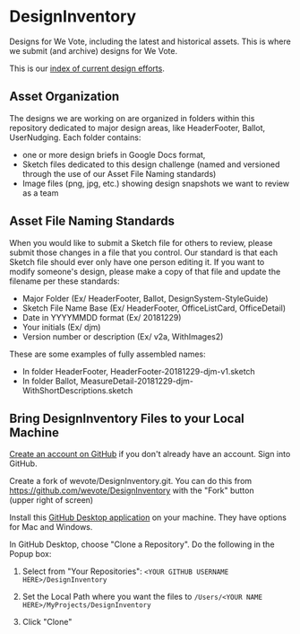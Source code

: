 # DesignInventory
Designs for We Vote, including the latest and historical assets. This is where we submit (and archive) designs for We Vote.

This is our [index of current design efforts](https://docs.google.com/spreadsheets/d/1Pi1SRrniuKOdbRWQgWWIxAyddkrLl73nn21wAhvblUw/edit).

## Asset Organization
The designs we are working on are organized in folders within this repository dedicated to major design areas, like HeaderFooter, Ballot, UserNudging. Each folder contains:

- one or more design briefs in Google Docs format, 
- Sketch files dedicated to this design challenge (named and versioned through the use of our Asset File Naming standards)
- Image files (png, jpg, etc.) showing design snapshots we want to review as a team

## Asset File Naming Standards
When you would like to submit a Sketch file for others to review, please submit those changes in a file that you control. Our standard is that each Sketch file should ever only have one person editing it. If you want to modify someone's design, please make a copy of that file and update the filename per these standards:

- Major Folder (Ex/ HeaderFooter, Ballot, DesignSystem-StyleGuide)
- Sketch File Name Base (Ex/ HeaderFooter, OfficeListCard, OfficeDetail)
- Date in YYYYMMDD format (Ex/ 20181229)
- Your initials (Ex/ djm)
- Version number or description (Ex/ v2a, WithImages2)

These are some examples of fully assembled names:

- In folder HeaderFooter, HeaderFooter-20181229-djm-v1.sketch
- In folder Ballot, MeasureDetail-20181229-djm-WithShortDescriptions.sketch

## Bring DesignInventory Files to your Local Machine

[Create an account on GitHub](https://github.com/join) if you don't already have an account. Sign into GitHub.

Create a fork of wevote/DesignInventory.git. You can do this from https://github.com/wevote/DesignInventory with the "Fork" button  
(upper right of screen)

Install this [GitHub Desktop application](https://help.github.com/desktop/guides/getting-started-with-github-desktop/installing-github-desktop/) on your machine. They have options for Mac and Windows.

In GitHub Desktop, choose "Clone a Repository". Do the following in the Popup box:

1. Select from "Your Repositories": `<YOUR GITHUB USERNAME HERE>/DesignInventory`

1. Set the Local Path where you want the files to `/Users/<YOUR NAME HERE>/MyProjects/DesignInventory`

1. Click "Clone"

